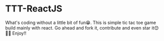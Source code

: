 # TTT-ReactJS
What's coding without a little bit of fun😁. This is simple tic tac toe game build mainly with react. Go ahead and fork it, contribute and even star it😊🙏🏾 Enjoy!!
